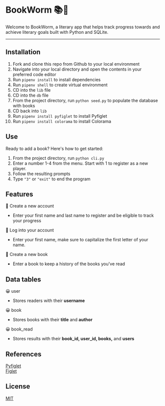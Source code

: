 # BookWorm 📚🐛

Welcome to BookWorm, a literary app that helps track progress towards and achieve literary goals built with Python and SQLite. 

*** 

## Installation

1. Fork and clone this repo from Github to your local environment
2. Navigate into your local directory and open the contents in your preferred code editor
3. Run `pipenv install` to install dependencies 
4. Run `pipenv shell` to create virtual environment
5. CD into the `lib` file
6. CD into the `db` file
7. From the project directory, run `python seed.py` to populate the database with books
8. CD back into `lib`
9. Run `pipenv install pyfiglet` to install Pyfiglet
10. Run `pipenv install colorama` to install Colorama


## Use 
Ready to add a book? Here's how to get started: 
1. From the project directory, run `python cli.py`
2. Enter a number 1-4 from the menu. Start with 1 to register as a new player. 
3. Follow the resulting prompts
4. Type `"3"` or `"exit"` to end the program

## Features 

🐛 Create a new account <br>
- Enter your first name and last name to register and be eligible to track your progress

🐛 Log into your account <br>
- Enter your first name, make sure to capitalize the first letter of your name.

🐛 Create a new book <br>
- Enter a book to keep a history of the books you've read

## Data tables
😀 user <br>
- Stores readers with their **username**

😀 book <br>
- Stores books with their **title** and **author**

😀 book_read <br>
- Stores results with their **book_id, user_id, books,** and **users**


## References 
[Pyfiglet](https://pypi.org/project/pyfiglet/) <br>
[Figlet](http://www.figlet.org/)

## License
[MIT](https://choosealicense.com/licenses/mit/)